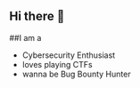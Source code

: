 ## Hi there 👋

##I am a
- Cybersecurity Enthusiast 
- loves playing CTFs
- wanna be Bug Bounty Hunter


